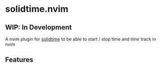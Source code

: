 # solidtime.nvim
## WIP: In Development 

A nvim plugin for [solidtime](https://www.solidtime.io/) to be able to start / stop time and time track in nvim

## Features
